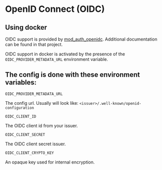 # OpenID Connect (OIDC)

## Using docker

OIDC support is provided by [mod_auth_openidc](https://github.com/OpenIDC/mod_auth_openidc). Additional
documentation can be found in that project.

OIDC support in docker is activated by the presence of the `OIDC_PROVIDER_METADATA_URL`
environment variable.

## The config is done with these environment variables:

`OIDC_PROVIDER_METADATA_URL`

The config url. Usually will look like: `<issuer>/.well-known/openid-configuration`

`OIDC_CLIENT_ID`

The OIDC client id from your issuer.

`OIDC_CLIENT_SECRET`

The OIDC client secret issuer.

`OIDC_CLIENT_CRYPTO_KEY`

An opaque key used for internal encryption.
